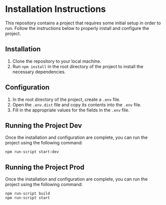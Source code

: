 <h1>Installation Instructions</h1>
<p>This repository contains a project that requires some initial setup in order to run. Follow the instructions below to properly install and configure the project.</p>

<h2>Installation</h2>
<ol>
  <li>Clone the repository to your local machine.</li>
  <li>Run <code>npm install</code> in the root directory of the project to install the necessary dependencies.</li>
</ol>

<h2>Configuration</h2>
<ol>
  <li>In the root directory of the project, create a <code>.env</code> file.</li>
  <li>Open the <code>.env.dist</code> file and copy its contents into the <code>.env</code> file.</li>
  <li>Fill in the appropriate values for the fields in the <code>.env</code> file.</li>
</ol>

<h2>Running the Project Dev</h2>
<p>Once the installation and configuration are complete, you can run the project using the following command:</p>
<pre>
<code>npm run-script start:dev</code>
</pre>

<h2>Running the Project Prod</h2>
<p>Once the installation and configuration are complete, you can run the project using the following command:</p>
<pre>
<code>npm run-script build</code>
<code>npm run-script start</code>
</pre>
